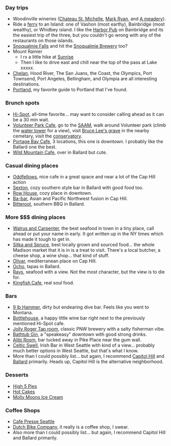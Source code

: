 ### Day trips
- Woodinville wineries ([Chateau St. Michelle](http://www.ste-michelle.com/), [Mark Ryan](http://www.markryanwinery.com/), and [A meadery](http://www.skyriverbrewing.com/)).
- Ride a [ferry](http://www.wsdot.wa.gov/ferries/) to an Island: one of Vashon (most earthy), Bainbridge (most wealthy), or Whidbey island. I like the [Harbor Pub](http://harbourpub.com/) on Bainbridge and its the easiest trip of the three, but you couldn't go wrong with any of the restaurants on those islands.
- [Snoqualmie Falls](http://www.snoqualmiefalls.com/) and hit the [Snoqualmie Brewery](http://fallsbrew.com/) too?
- Mount Rainier 
    - I rx a little hike at [Sunrise](http://www.nps.gov/mora/planyourvisit/sunrise.htm)
    - Then I like to drive east and chill near the top of the pass at Lake xxxxx.
- [Chelan](http://www.lakechelanwinevalley.com/), Hood River, The San Juans, the Coast, the Olympics, Port Townsend, Port Angeles, Bellingham, and Olympia are all interesting destinations.
- [Portland](http://waxy.org/2011/09/geeks_guide_to_portland_2011/), my favorite guide to Portland that I've found.

### Brunch spots
- [Hi-Spot](http://www.yelp.com/biz/the-hi-spot-cafe-seattle###query:hi%20spot), all-time favorite... may want to consider calling ahead as it can be a 30 min wait.
- [Volunteer Park Cafe](http://www.yelp.com/biz/volunteer-park-cafe-and-marketplace-seattle###query:volunteer%20park%20cafe), go to the [SAAM](http://www.seattleartmuseum.org/visit/visitSAAM.asp), walk around Volunteer park (climb the [water tower](http://www.yelp.com/biz/volunteer-park-water-tower-seattle) for a view), visit [Bruce Lee's grave](http://www.tripadvisor.com/Attraction_Review-g60878-d615595-Reviews-Bruce_Lee_Grave_Site-Seattle_Washington.html) in the nearby cemetary, visit the [conservatory](http://www.yelp.com/biz/volunteer-park-conservatory-seattle).
- [Portage Bay Cafe](http://www.yelp.com/biz/portage-bay-caf%C3%A9-seattle-8), 3 locations, this one is downtown. I probably like the Ballard one the best.
- [Wild Mountain Cafe](http://www.yelp.com/biz/wild-mountain-cafe-seattle###query:wild%20mountain), over in Ballard but cute.

### Casual dining places
- [Oddfellows](http://www.yelp.com/biz/oddfellows-cafe-and-bar-seattle###query:Oddfellows%20Cafe%20%26%20Bar), nice cafe in a great space and near a lot of the Cap Hill action
- [Sexton](http://www.yelp.com/biz/the-sexton-seattle###query:sexton), cozy southern style bar in Ballard with good food too.
- [Row House](http://www.yelp.com/biz/row-house-cafe-seattle), cozy place in downtown.
- [Ba-bar](http://www.yelp.com/biz/ba-bar-seattle###query:babar%20seattle), Asian and Pacific Northwest fusion in Cap Hill.
- [Bitteroot](http://www.yelp.com/biz/bitterroot-bbq-seattle###query:Bitterroot%20BBQ), southern BBQ in Ballard.

### More $$$ dining places
- [Walrus and Carpenter](http://www.yelp.com/biz/the-walrus-and-the-carpenter-seattle###query:Walrus%20And%20The%20Carpenter), the best seafood in town in a tiny place, call ahead or put your name in early. It got written up in the NY times which has made it tough to get in.
- [Sitka and Spruce](http://www.yelp.com/biz/sitka-and-spruce-seattle###query:sitka%20and%20spruce), best locally grown and sourced food... the whole Madison market that it is in is a treat to visit. There's a local butcher, a cheese shop, a wine shop... that kind of stuff.
- [Olivar](http://www.yelp.com/biz/olivar-seattle-2), mediterranean place on Cap Hill.
- [Ocho](http://www.yelp.com/biz/ocho-seattle###query:ocho), tapas in Ballard.
- [Rays](http://www.yelp.com/biz/rays-caf%C3%A9-seattle-2###query:Rays%20Boathouse%20Cafe%20%26%20Catering), seafood with a view. Not the most character, but the view is to die for.
- [Kingfish Cafe](http://www.yelp.com/biz/the-kingfish-cafe-seattle), real soul food.

### Bars
- [9 lb Hammer](http://www.yelp.com/biz/9-lb-hammer-seattle), dirty but endearing dive bar. Feels like you went to Montana.
- [Bottlehouse](http://www.yelp.com/biz/bottlehouse-seattle###query:bottle%20house), a happy little wine bar right next to the previously mentioned Hi-Spot cafe.
- [Jolly Roger Tap room](http://www.yelp.com/biz/jolly-roger-taproom-seattle), classic PNW brewery with a salty fisherman vibe.
- [Bathtub Gin](http://www.yelp.com/biz/bathtub-gin-and-co-seattle), a "speakeasy" downtown with good strong drinks.
- [Alibi Room](http://www.yelp.com/biz/alibi-room-seattle), bar tucked away in Pike Place near the gum wall.
- [Celtic Swell](http://www.yelp.com/biz/the-celtic-swell-seattle), Irish Bar in West Seattle with kind of a view... probably much better options in West Seattle, but that's what I know.
- More than I could possibly list... but again, I recommend [Capitol Hill](http://www.yelp.com/search?find_desc=capitol+hill+bars&find_loc=Seattle%2C+WA) and [Ballard](http://www.yelp.com/search?cflt=bars&find_loc=Ballard%2C+Seattle%2C+WA) primarily. Heads up, Capitol Hill is the alternative neighborhood.

### Desserts
- [High 5 Pies](http://www.yelp.com/biz/high-5-pie-seattle-3)
- [Hot Cakes](http://www.yelp.com/biz/hot-cakes-molten-chocolate-cakery-seattle)
- [Molly Moons Ice Cream](http://www.yelp.com/biz/molly-moons-ice-cream-seattle-2###query:mollie%20moons)

### Coffee Shops
- [Cafe Presse Seattle](http://www.yelp.com/biz/caf%C3%A9-presse-seattle-2###query:cafe%20presse)
- [Dutch Bike Company](http://www.yelp.com/biz/dutch-bike-co-seattle-2###query:dutch%20bike%20company), it really is a coffee shop, I swear.
- Also more than I could possibly list... but again, I recommend Capitol Hill and Ballard primarily.

